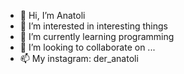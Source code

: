 - 👋 Hi, I’m Anatoli
- 👀 I’m interested in interesting things
- 🌱 I’m currently learning programming
- 💞️ I’m looking to collaborate on ...
- 📫 My instagram: der_anatoli

<!---
Anatolli34/Anatolli34 is a ✨ special ✨ repository because its `README.md` (this file) appears on your GitHub profile.
You can click the Preview link to take a look at your changes.
--->
